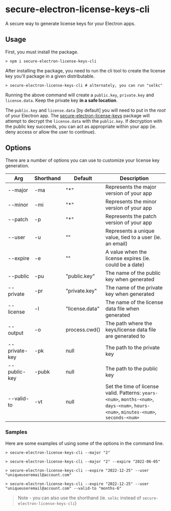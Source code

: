 # secure-electron-license-keys-cli

A secure way to generate license keys for your Electron apps.

## Usage

First, you must install the package.
```shell
> npm i secure-electron-license-keys-cli
```

After installing the package, you need to run the cli tool to create the license key you'll package in a given distributable.
```shell
> secure-electron-license-keys-cli # alternately, you can run "selkc"
```

Running the above command will create a `public.key`, `private.key` and `license.data`. Keep the private key **in a safe location**. 

The `public.key` and `license.data` [by default] you will need to put in the _root_ of your Electron app. The [secure-electron-license-keys](https://github.com/reZach/secure-electron-license-keys) package will attempt to decrypt the `license.data` with the `public.key`. If decryption with the public key succeeds, you can act as appropriate within your app (ie. deny access or allow the user to continue).

## Options

There are a number of options you can use to customize your license key generation.

|Arg|Shorthand|Default|Description|
|---|---|---|---|
|--major|-ma|"*"|Represents the major version of your app|
|--minor|-mi|"*"|Represents the minor version of your app|
|--patch|-p|"*"|Represents the patch version of your app|
|--user|-u|""|Represents a unique value, tied to a user (ie. an email)|
|--expire|-e|""|A value when the license expires (ie. could be a date)|
|--public|-pu|"public.key"|The name of the public key when generated|
|--private|-pr|"private.key"|The name of the private key when generated|
|--license|-l|"license.data"|The name of the license data file when generated|
|--output|-o|process.cwd()|The path where the keys/license data file are generated to|
|--private-key|-pk|null|The path to the private key|
|--public-key|-pubk|null|The path to the public key|
|--valid-to|-vt|null|Set the time of license valid. Patterns: `years-<num>`, `months-<num>`, `days-<num>`, `hours-<num>`, `minutes-<num>`, `seconds-<num>`|

### Samples
Here are some examples of using some of the options in the command line.

```shell
> secure-electron-license-keys-cli --major "2"
```

```shell
> secure-electron-license-keys-cli --major "2" --expire "2022-06-05"
```

```shell
> secure-electron-license-keys-cli --expire "2022-12-25" --user "uniqueuseremail@account.com"
```

```shell
> secure-electron-license-keys-cli --expire "2022-12-25" --user "uniqueuseremail@account.com" --valid-to "months-6"
```

> Note - you can also use the shorthand (ie. `selkc` instead of `secure-electron-license-keys-cli`)
